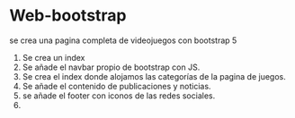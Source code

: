 # Web-bootstrap
 se crea una pagina completa de videojuegos con bootstrap 5


1. Se crea un index
2. Se añade el navbar propio de bootstrap con JS.
3. Se crea el index donde alojamos las categorías de la pagina de juegos.
4. Se añade el contenido de publicaciones y noticias.
5. se añade el footer con iconos de las redes sociales.
6. 